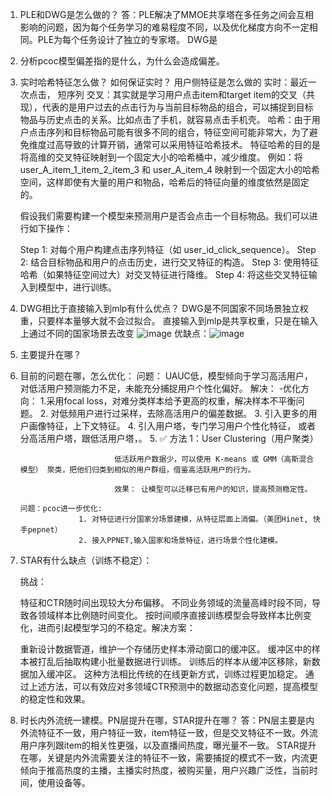 1. PLE和DWG是怎么做的？
    答：PLE解决了MMOE共享塔在多任务之间会互相影响的问题，因为每个任务学习的难易程度不同，以及优化梯度方向不一定相同。PLE为每个任务设计了独立的专家塔。
       DWG是
2. 分析pcoc模型偏差指的是什么，为什么会造成偏差。


3. 实时哈希特征怎么做？ 如何保证实时？ 用户侧特征是怎么做的
   实时：最近一次点击， 短序列
   交叉：其实就是学习用户点击item和target item的交叉（共现），代表的是用户过去的点击行为与当前目标物品的组合，可以捕捉到目标物品与历史点击的关系。比如点击了手机，就容易点击手机壳。
   哈希：由于用户点击序列和目标物品可能有很多不同的组合，特征空间可能非常大，为了避免维度过高导致的计算开销，通常可以采用特征哈希技术。
        特征哈希的目的是将高维的交叉特征映射到一个固定大小的哈希桶中，减少维度。
        例如：将 user_A_item_1_item_2_item_3 和 user_A_item_4 映射到一个固定大小的哈希空间，这样即使有大量的用户和物品，哈希后的特征向量的维度依然是固定的。

   假设我们需要构建一个模型来预测用户是否会点击一个目标物品。我们可以进行如下操作：

    Step 1: 对每个用户构建点击序列特征（如 user_id_click_sequence）。
    Step 2: 结合目标物品和用户的点击历史，进行交叉特征的构造。
    Step 3: 使用特征哈希（如果特征空间过大）对交叉特征进行降维。
    Step 4: 将这些交叉特征输入到模型中，进行训练。
4. DWG相比于直接输入到mlp有什么优点？
    DWG是不同国家不同场景独立权重，只要样本量够大就不会过拟合。 直接输入到mlp是共享权重，只是在输入上通过不同的国家场景去改变
    ![image](https://github.com/user-attachments/assets/28f7c381-9c36-408d-807b-71eecb488556)
    优缺点：![image](https://github.com/user-attachments/assets/ef70a794-5b4b-46be-8945-41fecb9760b0)

5. 主要提升在哪？
6. 目前的问题在哪，怎么优化：
       问题： UAUC低，模型倾向于学习高活用户，对低活用户预测能力不足，未能充分捕捉用户个性化偏好。
       解决： -优化方向： 1.采用focal loss，对难分类样本给予更高的权重，解决样本不平衡问题。
                       2. 对低频用户进行过采样，去除高活用户的偏差数据。
                       3. 引入更多的用户画像特征，上下文特征。
                       4. 引入用户塔，专门学习用户个性化特征， 或者分高活用户塔，跟低活用户塔，。
                       5. ✅ 方法 1：User Clustering（用户聚类）

                            低活跃用户数据少，可以使用 K-means 或 GMM（高斯混合模型） 聚类，把他们归类到相似的用户群组，借鉴高活跃用户的行为。
                            
                            效果： 让模型可以迁移已有用户的知识，提高预测稳定性。
   
       问题：pcoc进一步优化:
                    1. 对特征进行分国家分场景建模，从特征层面上消偏。（美团Hinet, 快手pepnet）
                    2. 接入PPNET,输入国家和场景特征，进行场景个性化建模。




6. STAR有什么缺点（训练不稳定）：
    
    ​挑战：
    
    特征和CTR随时间出现较大分布偏移。
    不同业务领域的流量高峰时段不同，导致各领域样本比例随时间变化。
    按时间顺序直接训练模型会导致样本比例变化，进而引起模型学习的不稳定。
    ​解决方案：
    
    重新设计数据管道，维护一个存储历史样本滑动窗口的缓冲区。
    缓冲区中的样本被打乱后抽取构建小批量数据进行训练。
    训练后的样本从缓冲区移除，新数据加入缓冲区。
    这种方法相比传统的在线更新方式，训练过程更加稳定。
    通过上述方法，可以有效应对多领域CTR预测中的数据动态变化问题，提高模型的稳定性和效果。


7. 时长内外流统一建模。PN层提升在哪，STAR提升在哪？
   答：PN层主要是内外流特征不一致，用户特征一致，item特征一致，但是交叉特征不一致。外流用户序列跟item的相关性更强，以及直播间热度，曝光量不一致。
       STAR提升在哪，关键是内外流需要关注的特征不一致，需要捕捉的模式不一致，内流更倾向于推高热度的主播，主播实时热度，被购买量，用户兴趣广泛性，当前时间，使用设备等。

